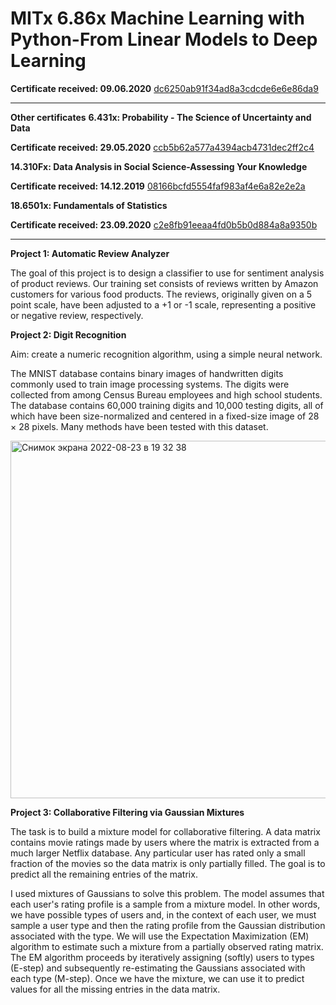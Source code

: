 # MITx 6.86x Machine Learning with Python-From Linear Models to Deep Learning

**Certificate received: 09.06.2020** [dc6250ab91f34ad8a3cdcde6e6e86da9](https://courses.edx.org/certificates/dc6250ab91f34ad8a3cdcde6e6e86da9)
__________
**Other certificates**
**6.431x: Probability - The Science of Uncertainty and Data**

**Certificate received: 29.05.2020** [ccb5b62a577a4394acb4731dec2ff2c4](https://courses.edx.org/certificates/ccb5b62a577a4394acb4731dec2ff2c4)

**14.310Fx: Data Analysis in Social Science-Assessing Your Knowledge**

**Certificate received: 14.12.2019** [08166bcfd5554faf983af4e6a82e2e2a](https://courses.edx.org/certificates/08166bcfd5554faf983af4e6a82e2e2a)

**18.6501x: Fundamentals of Statistics**

**Certificate received: 23.09.2020** [c2e8fb91eeaa4fd0b5b0d884a8a9350b](https://courses.edx.org/certificates/c2e8fb91eeaa4fd0b5b0d884a8a9350b)
____________


**Project 1: Automatic Review Analyzer** 

The goal of this project is to design a classifier to use for sentiment analysis of product reviews. Our training set consists of reviews written by Amazon customers for various food products. The reviews, originally given on a 5 point scale, have been adjusted to a +1 or -1 scale, representing a positive or negative review, respectively. 

**Project 2: Digit Recognition** 

Aim: create a numeric recognition algorithm, using a simple neural network.  

The MNIST database contains binary images of handwritten digits commonly used to train image processing systems. The digits were collected from among Census Bureau employees and high school students. The database contains 60,000 training digits and 10,000 testing digits, all of which have been size-normalized and centered in a fixed-size image of 28 × 28 pixels. Many methods have been tested with this dataset. 

<img width="572" alt="Снимок экрана 2022-08-23 в 19 32 38" src="https://user-images.githubusercontent.com/55465730/186226216-f3c79675-07ff-4ad3-bfbc-35ad7c1a50ab.png">

**Project 3: Collaborative Filtering via Gaussian Mixtures** 

The task is to build a mixture model for collaborative filtering. A data matrix contains movie ratings made by users where the matrix is extracted from a much larger Netflix database. Any particular user has rated only a small fraction of the movies so the data matrix is only partially filled. The goal is to predict all the remaining entries of the matrix.

I used mixtures of Gaussians to solve this problem. The model assumes that each user's rating profile is a sample from a mixture model. In other words, we have  possible types of users and, in the context of each user, we must sample a user type and then the rating profile from the Gaussian distribution associated with the type. We will use the Expectation Maximization (EM) algorithm to estimate such a mixture from a partially observed rating matrix. The EM algorithm proceeds by iteratively assigning (softly) users to types (E-step) and subsequently re-estimating the Gaussians associated with each type (M-step). Once we have the mixture, we can use it to predict values for all the missing entries in the data matrix.

